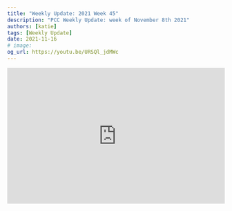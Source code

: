 ```yaml
---
title: "Weekly Update: 2021 Week 45"
description: "PCC Weekly Update: week of November 8th 2021"
authors: [katie]
tags: [Weekly Update]
date: 2021-11-16
# image:
og_url: https://youtu.be/URSQl_jdMWc
---
```


<iframe width="100%" height="315" src="https://www.youtube.com/embed/URSQl_jdMWc" title="YouTube video player" frameborder="0" allow="accelerometer; autoplay; clipboard-write; encrypted-media; gyroscope; picture-in-picture" allowfullscreen></iframe>

<!--truncate-->
